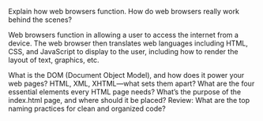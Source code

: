 Explain how web browsers function. How do web browsers really work behind the scenes?

Web browsers function in allowing a user to access the internet from a device. The web browser then translates web languages including HTML, CSS, and JavaScript to display to the user, including how to render the layout of text, graphics, etc.

What is the DOM (Document Object Model), and how does it power your web pages? 
HTML, XML, XHTML—what sets them apart?
What are the four essential elements every HTML page needs?
What’s the purpose of the index.html page, and where should it be placed?
Review: What are the top naming practices for clean and organized code?
